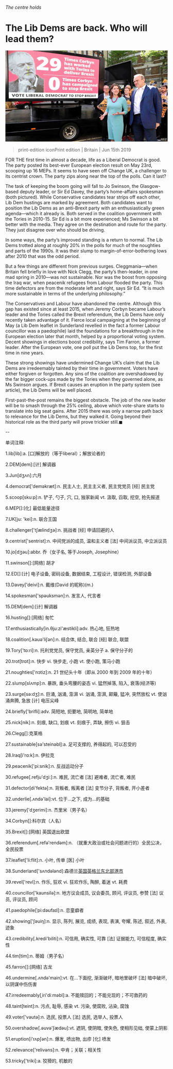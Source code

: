 ###### The centre holds

# The Lib Dems are back. Who will lead them? 

![image](images/20190615_BRP001_0.jpg) 

> print-edition iconPrint edition | Britain | Jun 15th 2019 

FOR THE first time in almost a decade, life as a Liberal Democrat is good. The party posted its best-ever European election result on May 23rd, scooping up 16 MEPs. It seems to have seen off Change UK, a challenger to its centrist crown. The party zips along near the top of the polls. Can it last? 

The task of keeping the boom going will fall to Jo Swinson, the Glasgow-based deputy leader, or Sir Ed Davey, the party’s home-affairs spokesman (both pictured). While Conservative candidates tear strips off each other, Lib Dem hustings are marked by agreement. Both candidates want to position the Lib Dems as an anti-Brexit party with an enthusiastically green agenda—which it already is. Both served in the coalition government with the Tories in 2010-15. Sir Ed is a bit more experienced; Ms Swinson a bit better with the media. They agree on the destination and route for the party. They just disagree over who should be driving. 

In some ways, the party’s improved standing is a return to normal. The Lib Dems trotted along at roughly 20% in the polls for much of the noughties and parts of the 1990s. It was their slump to margin-of-error-bothering lows after 2010 that was the odd period. 

But a few things are different from previous surges. Cleggmania—when Britain fell briefly in love with Nick Clegg, the party’s then-leader, in one mad spring in 2010—was not sustainable. Nor was the boost from opposing the Iraq war, when peacenik refugees from Labour flooded the party. This time defectors are from the moderate left and right, says Sir Ed. “It is much more sustainable in terms of the underlying philosophy.” 

The Conservatives and Labour have abandoned the centre. Although this gap has existed since at least 2015, when Jeremy Corbyn became Labour’s leader and the Tories called the Brexit referendum, the Lib Dems have only recently taken advantage of it. Fierce local campaigning at the beginning of May (a Lib Dem leaflet in Sunderland revelled in the fact a former Labour councillor was a paedophile) laid the foundations for a breakthrough in the European election later that month, helped by a proportional voting system. Decent showings in elections boost credibility, says Tim Farron, a former leader. After the European vote, one poll put the Lib Dems top, for the first time in nine years. 

These strong showings have undermined Change UK’s claim that the Lib Dems are irredeemably tainted by their time in government. Voters have either forgiven or forgotten. Any sins of the coalition are overshadowed by the far bigger cock-ups made by the Tories when they governed alone, as Ms Swinson argues. If Brexit causes an eruption in the party system (see article), the Lib Dems will be well placed. 

First-past-the-post remains the biggest obstacle. The job of the new leader will be to smash through the 25% ceiling, above which vote-share starts to translate into big seat gains. After 2015 there was only a narrow path back to relevance for the Lib Dems, but they walked it. Going beyond their historical role as the third party will prove trickier still.◼ 

-- 

 单词注释:

1.lib[lib]:a. [口]解放的（等于liberal）；解放论者的 

2.DEM[dem]:[计] 解调器 

3.Jun[dʒʌn]:六月 

4.democrat['demәkræt]:n. 民主人士, 民主主义者, 民主党党员 [经] 民主党 

5.scoop[sku:p]:n. 铲子, 勺子, 穴, 口, 独家新闻 vt. 汲取, 舀取, 挖空, 抢先报道 

6.MEP[]:[化] 最低能量途径 

7.UK[ju: 'kei]:n. 联合王国 

8.challenger['tʃælindʒә]:n. 挑战者 [经] 申请回避的人 

9.centrist['sentrist]:n. 中间党派的成员, 温和主义者 [法] 中间派议员, 中立派议员 

10.jo[dʒәu]:abbr. 乔（女子名, 等于Joseph, Josephine） 

11.swinson[]:[网络] 胡才 

12.ED[]:[计] 电子设备, 密码设备, 数据结束, 工程设计, 错误检测, 外部设备 

13.Davey['deivi]:n. 戴维(David 的昵称)(m.) 

14.spokesman['spәuksmәn]:n. 发言人, 代言者 

15.DEM[dem]:[计] 解调器 

16.husting[]:[网络] 匆忙 

17.enthusiastically[in.θju:zi'æstikli]:adv. 热心地, 狂热地 

18.coalition[.kәuә'liʃәn]:n. 结合体, 结合, 联合 [经] 联合, 联盟 

19.Tory['tɒ:ri]:n. 托利党党员, 保守党员, 亲英分子 a. 保守分子的 

20.trot[trɒt]:n. 快步 vi. 快步走, 小跑 vt. 使小跑, 策马小跑 

21.noughties['nɔtiz]:n. 21 世纪头十年（即从 2000 年到 2009 年的十年） 

22.slump[slʌmp]:n. 暴跌, 垂头弯腰的姿态 vi. 猛然掉落, 陷入, 衰落(经济等) 

23.surge[sә:dʒ]:n. 巨涌, 汹涌, 澎湃 vi. 汹涌, 澎湃, 颠簸, 猛冲, 突然放松 vt. 使汹涌奔腾, 急放 [计] 电压尖峰 

24.briefly['brifli]:adv. 简短地, 扼要地, 简明地, 简单地 

25.nick[nik]:n. 刻痕, 缺口, 划痕 vt. 刻痕于, 弄缺, 擦伤 vi. 狙击 

26.Clegg[]:克莱格 

27.sustainable[sә'steinәbl]:a. 足可支撑的, 养得起的, 可以忍受的 

28.Iraq[i'rɑ:k]:n. 伊拉克 

29.peacenik['pi:snik]:n. 反战运动分子 

30.refugee[.refju'dʒi:]:n. 难民, 流亡者 [法] 避难者, 流亡者, 难民 

31.defector[di'fektә]:n. 背叛者, 叛离者 [法] 变节分子, 背叛者, 开小差者 

32.underlie[.ʌndә'lai]:vt. 位于...之下, 成为...的基础 

33.jeremy['dʒerimi]:n. 杰里米（男子名） 

34.Corbyn[]:科尔宾（人名） 

35.Brexit[]:[网络] 英国退出欧盟 

36.referendum[.refә'rendәm]:n. （就重大政治或社会问题进行的）全民公决，全民投票 

37.leaflet['li:flit]:n. 小叶, 传单 [医] 小叶 

38.Sunderland['sʌndәlәnd]:森德兰[英国英格兰东北部港市](或译散德兰) 

39.revel['revl]:n. 作乐, 狂欢 vi. 狂欢作乐, 陶醉, 着迷 vt. 耗费 

40.councillor['kaunsilә]:n. 地方议会成员, 议会委员, 顾问, 评议员, 参赞 [法] 议员, 评议员, 顾问 

41.paedophile[ˈpi:dəʊfaɪl]:n. 恋童癖者 

42.showing['ʃәuiŋ]:n. 显示, 陈列, 展览, 成绩, 表现, 表演, 夸耀, 陈述, 叙述, 外表, 迹象 

43.credibility[.kredi'biliti]:n. 可信用, 确实性, 可靠 [法] 证据能力, 可信程度, 确实性 

44.tim[tim]:n. 蒂姆（男子名） 

45.farron[]:[网络] 古龙 

46.undermine[.ʌndә'main]:vt. 在...下面挖, 渐渐破坏, 暗地里破坏 [法] 暗中破坏, 以阴谋中伤伤害 

47.irredeemably[ˌiri'diːməbl]:a. 不能赎回的；不能兑现的；不可救药的 

48.taint[teint]:n. 污点, 耻辱, 感染 vt. 污染, 使腐败, 沾染, 腐蚀 

49.voter['vәutә]:n. 选民, 投票人 [法] 选民, 选举人, 投票人 

50.overshadow[.әuvә'ʃædәu]:vt. 遮阴, 使阴暗, 使失色, 使相形见绌, 使蒙上阴影 

51.eruption[i'rʌpʃәn]:n. 爆发, 喷出物, 出疹 [化] 喷发 

52.relevance['relivәns]:n. 中肯；关联；相关性 

53.tricky['triki]:a. 狡猾的, 机敏的 

